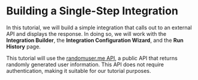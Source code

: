 # Building a Single-Step Integration

In this tutorial, we will build a simple integration that calls out to an external API and displays the response. In doing so, we will work with the **Integration Builder**, the **Integration Configuration Wizard**, and the **Run History** page.

This tutorial will use the [randomuser.me API](https://randomuser.me/documentation), a public API that returns randomly generated user information. This API does not require authentication, making it suitable for our tutorial purposes.
